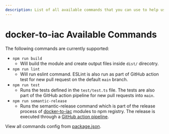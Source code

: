 ```yaml
---
description: List of all available commands that you can use to help us with development and testing
---
```


# docker-to-iac Available Commands

The following commands are currently supported:

- `npm run build`
  - Will build the module and create output files inside `dist/` direcotry.
- `npm run lint`
  - Will run eslint command. ESLint is also run as part of GitHub action test for new pull request on the default `main` branch.
- `npm run test`
  - Runs the tests defined in the `test/test.ts` file. The tests are also part of the GitHub action pipeline for new pull requests into `main`.
- `npm run semantic-release`
  - Runs the semantic-release command which is part of the release process of [docker-to-iac](https://www.npmjs.com/package/@deploymy/docker-to-iac) modules to npm registry. The release is executed through a [GitHub action pipeline](/docker-to-iac/publishing-to-npm.md).

View all commands config from [package.json](https://github.com/deploymy/docker-to-iac/blob/main/package.json).
